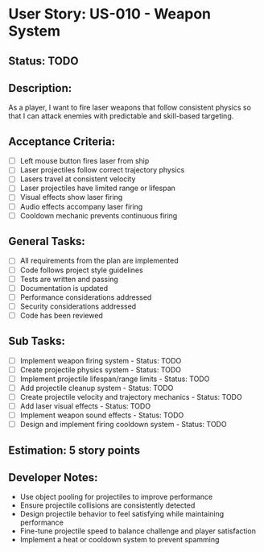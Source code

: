 # User Story: US-010 - Weapon System

## Status: TODO

## Description:

As a player, I want to fire laser weapons that follow consistent physics so that I can attack enemies with predictable and skill-based targeting.

## Acceptance Criteria:

- [ ] Left mouse button fires laser from ship
- [ ] Laser projectiles follow correct trajectory physics
- [ ] Lasers travel at consistent velocity
- [ ] Laser projectiles have limited range or lifespan
- [ ] Visual effects show laser firing
- [ ] Audio effects accompany laser firing
- [ ] Cooldown mechanic prevents continuous firing

## General Tasks:

- [ ] All requirements from the plan are implemented
- [ ] Code follows project style guidelines
- [ ] Tests are written and passing
- [ ] Documentation is updated
- [ ] Performance considerations addressed
- [ ] Security considerations addressed
- [ ] Code has been reviewed

## Sub Tasks:

- [ ] Implement weapon firing system - Status: TODO
- [ ] Create projectile physics system - Status: TODO
- [ ] Implement projectile lifespan/range limits - Status: TODO
- [ ] Add projectile cleanup system - Status: TODO
- [ ] Create projectile velocity and trajectory mechanics - Status: TODO
- [ ] Add laser visual effects - Status: TODO
- [ ] Implement weapon sound effects - Status: TODO
- [ ] Design and implement firing cooldown system - Status: TODO

## Estimation: 5 story points

## Developer Notes:

- Use object pooling for projectiles to improve performance
- Ensure projectile collisions are consistently detected
- Design projectile behavior to feel satisfying while maintaining performance
- Fine-tune projectile speed to balance challenge and player satisfaction
- Implement a heat or cooldown system to prevent spamming
